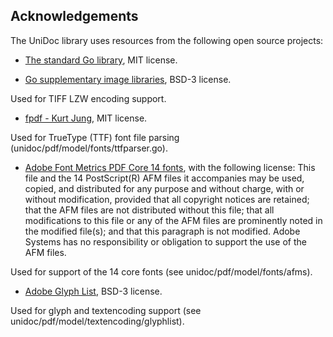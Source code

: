 Acknowledgements
----------------

The UniDoc library uses resources from the following open source projects:

* [The standard Go library](https://golang.org/pkg/#stdlib), MIT license.

* [Go supplementary image libraries](https://godoc.org/golang.org/x/image), BSD-3 license.

Used for TIFF LZW encoding support.

* [fpdf - Kurt Jung](https://github.com/jung-kurt/gofpdf), MIT license.

Used for TrueType (TTF) font file parsing (unidoc/pdf/model/fonts/ttfparser.go).

* [Adobe Font Metrics PDF Core 14 fonts](http://www.adobe.com/devnet/font.html), with the following license:
This file and the 14 PostScript(R) AFM files it accompanies may be used,
copied, and distributed for any purpose and without charge, with or without
modification, provided that all copyright notices are retained; that the
AFM files are not distributed without this file; that all modifications
to this file or any of the AFM files are prominently noted in the modified
file(s); and that this paragraph is not modified. Adobe Systems has no
responsibility or obligation to support the use of the AFM files.

Used for support of the 14 core fonts (see unidoc/pdf/model/fonts/afms).

* [Adobe Glyph List](https://github.com/adobe-type-tools/agl-aglfn), BSD-3 license.

Used for glyph and textencoding support (see unidoc/pdf/model/textencoding/glyphlist).


